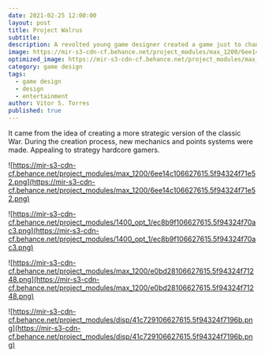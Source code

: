 ```yaml
---
date: 2021-02-25 12:00:00
layout: post
title: Project Walrus
subtitle:
description: A revolted young game designer created a game just to change the "War" mechanics.
image: https://mir-s3-cdn-cf.behance.net/project_modules/max_1200/6ee14c106627615.5f94324f71e52.png
optimized_image: https://mir-s3-cdn-cf.behance.net/project_modules/max_1200/6ee14c106627615.5f94324f71e52.png
category: game design
tags:
  - game design
  - design
  - entertainment
author: Vitor S. Torres
published: true
---
```


It came from the idea of creating a more strategic version of the classic War. During the creation process, new mechanics and points systems were made. Appealing to strategy hardcore gamers.

![https://mir-s3-cdn-cf.behance.net/project_modules/max_1200/6ee14c106627615.5f94324f71e52.png](https://mir-s3-cdn-cf.behance.net/project_modules/max_1200/6ee14c106627615.5f94324f71e52.png)

![https://mir-s3-cdn-cf.behance.net/project_modules/1400_opt_1/ec8b9f106627615.5f94324f70ac3.png](https://mir-s3-cdn-cf.behance.net/project_modules/1400_opt_1/ec8b9f106627615.5f94324f70ac3.png)

![https://mir-s3-cdn-cf.behance.net/project_modules/max_1200/e0bd28106627615.5f94324f71248.png](https://mir-s3-cdn-cf.behance.net/project_modules/max_1200/e0bd28106627615.5f94324f71248.png)

![https://mir-s3-cdn-cf.behance.net/project_modules/disp/41c729106627615.5f94324f7196b.png](https://mir-s3-cdn-cf.behance.net/project_modules/disp/41c729106627615.5f94324f7196b.png) 
